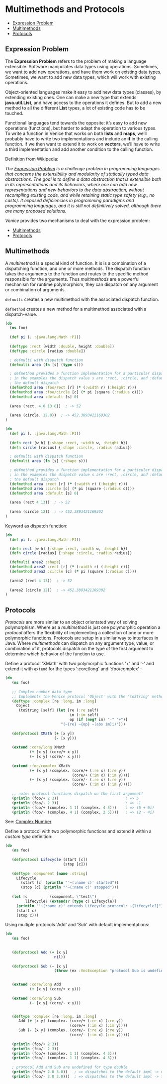 # Multimethods and Protocols

* [Expression Problem](#expression-problem)
* [Multimethods](#multimethods)
* [Protocols](#protocols)



## Expression Problem

The **Expression Problem** refers to the problem of making a language extensible. 
Software manipulates data types using operations. Sometimes, we want to add 
new operations, and have them work on existing data types. Sometimes, we want 
to add new data types, which will work with existing operations.

Object-oriented languages make it easy to add new data types (classes), by 
extending existing ones. One can make a new type that extends **java.util.List**, 
and have access to the operations it defines. But to add a new method to all 
the different **List** types, a lot of existing code has to be touched.

Functional languages tend towards the opposite: it’s easy to add new operations 
(functions), but harder to adapt the operation to various types. To write a function 
in Venice that works on both **lists** and **maps**, we’ll probably have to write two 
implementations and include an **if** in the calling function. If we then want to 
extend it to work on **vectors**, we’ll have to write a third implementation and 
add another condition to the calling function.


Definition from Wikipedia:

*The [Expression Problem](https://en.wikipedia.org/wiki/Expression_problem) is a challenge problem in programming languages that concerns the extensibility and modularity of statically typed data abstractions. The goal is to define a data abstraction that is extensible both in its representations and its behaviors, where one can add new representations and new behaviors to the data abstraction, without recompiling existing code, and while retaining static type safety (e.g., no casts). It exposed deficiencies in programming paradigms and programming languages, and it is still not definitively solved, although there are many proposed solutions.* 


*Venice* provides two mechanisms to deal with the expression problem:

* [Multimethods](#multimethods)
* [Protocols](#protocols)



## Multimethods

A *multimethod* is a special kind of function. It is is a combination of a dispatching 
function, and one or more methods. The dispatch function takes the arguments to the 
function and routes to the specific method responsible for the arguments. Thus 
*multimethods* are a powerful mechanism for runtime polymorphism, they can dispatch 
on any argument or combination of arguments.


`defmulti` creates a new multimethod with the associated dispatch function.

`defmethod` creates a new method for a multimethod associated with a dispatch-value.


```clojure
(do
  (ns foo)
  
  (def pi (. :java.lang.Math :PI))
  
  (deftype :rect [width :double, height :double])
  (deftype :circle [radius :double])

  ; defmulti with dispatch function 
  (defmulti area (fn [s] (type s)))

  ; defmethod provides a function implementation for a particular dispatch value 
  ; in the examples the dispatch value s are :rect, :circle, and :default for
  ; the default dispatch
  (defmethod area :foo/rect [r] (* (:width r) (:height r)))
  (defmethod area :foo/circle [c] (* pi (square (:radius c))))
  (defmethod area :default [s] 0) 
 
  (area (rect. 4.0 13.0))  ; -> 52
  
  (area (circle. 12.0))  ; -> 452.3893421169302
)
```

```clojure
(do
  (def pi (. :java.lang.Math :PI))
  
  (defn rect [w h] {:shape :rect, :width w, :height h})
  (defn circle [radius] {:shape :circle, :radius radius})

  ; defmulti with dispatch function 
  (defmulti area (fn [s] (:shape s)))

  ; defmethod provides a function implementation for a particular dispatch value 
  ; in the examples the dispatch value s are :rect, :circle, and :default for
  ; the default dispatch
  (defmethod area :rect [r] (* (:width r) (:height r)))
  (defmethod area :circle [c] (* pi (square (:radius c))))
  (defmethod area :default [s] 0) 
 
  (area (rect 4 13))  ; -> 52
  
  (area (circle 12))  ; -> 452.3893421169302
)
```

Keyword as dispatch function:

```clojure
(do
  (def pi (. :java.lang.Math :PI))

  (defn rect [w h] {:shape :rect, :width w, :height h})
  (defn circle [radius] {:shape :circle, :radius radius})

  (defmulti area2 :shape)
  (defmethod area2 :rect [r] (* (:width r) (:height r)))
  (defmethod area2 :circle [c] (* pi (square (:radius c))))
    
  (area2 (rect 4 13))  ; -> 52
  
  (area2 (circle 12))  ; -> 452.3893421169302
)
```


## Protocols

*Protocols* are more similar to an object orientated way of solving polymorphism. 
Where as a *multimethod* is just one polymorphic operation a *protocol* offers the 
flexibility of implementing a collection of one or more polymorphic functions. 
Protocols are setup in a similar way to interfaces in Java. 
Where *multimethods* can dispatch on any argument type, value, or combination of it, 
protocols dispatch on the type of the first argument to determine which behavior 
of the function to use.


Define a protocol 'XMath' with two polymorphic functions '+' and '-' and extend it 
with `extend` for the types ':core/long' and ':foo/complex' :

```clojure
(do
   (ns foo)
   
   ;; Complex number data type
   ;; Implements the Venice protocol 'Object' with the 'toString' method
   (deftype :complex [re :long, im :long]
     Object
      (toString [self] (let [re (:re self)
                             im (:im self)
                             op (if (neg? im) "-" "+")]
                         "(~{re} ~{op} ~(abs im)i)")))
   
   (defprotocol XMath (+ [x y])
                      (- [x y]))
                              
   (extend :core/long XMath 
           (+ [x y] (core/+ x y))
           (- [x y] (core/- x y))) 
                      
   (extend :foo/complex XMath
           (+ [x y] (complex. (core/+ (:re x) (:re y))
                              (core/+ (:im x) (:im y))))
           (- [x y] (complex. (core/- (:re x) (:re y))
                              (core/- (:im x) (:im y)))))
           
   ;; note: protocol functions dispatch on the first argument!
   (println (foo/+ 2 3))                              ; => 5
   (println (foo/- 2 3))                              ; => -1
   (println (foo/+ (complex. 1 1) (complex. 4 5)))    ; => (5 + 6i)
   (println (foo/- (complex. 4 1) (complex. 2 5))))   ; => (2 - 4i)
```

See: [Complex Number](https://en.wikipedia.org/wiki/Complex_number)


Define a protocol with two polymorphic functions and extend it within 
a *custom type* definition:

```clojure
(do
   (ns foo)
   
   (defprotocol Lifecycle (start [c]) 
                          (stop [c]))
   
   (deftype :component [name :string]
     Lifecycle 
       (start [c] (println "'~(:name c)' started"))
       (stop [c] (println "'~(:name c)' stopped")))
   
   (let [c          (component. \"test\")
         lifecycle? (extends? (type c) Lifecycle)] 
     (println "'~(:name c)' extends Lifecycle protocol: ~{lifecycle?}")
     (start c) 
     (stop c)))
```


Using multiple protocols 'Add' and 'Sub' with default implementations:


```clojure
(do
   (ns foo)
   
   
   (defprotocol Add (+ [x y] 
                      nil))
   
   (defprotocol Sub (- [x y]  
                      (throw (ex :VncException "protocol Sub is undefined for type ~(type x)"))))

                              
   (extend :core/long Add 
           (+ [x y] (core/+ x y))) 
                              
   (extend :core/long Sub 
           (- [x y] (core/- x y))) 


   (deftype :complex [re :long, im :long]
      Add (+ [x y] (complex. (core/+ (:re x) (:re y))
                             (core/+ (:im x) (:im y))))
      Sub (- [x y] (complex. (core/- (:re x) (:re y))
                             (core/- (:im x) (:im y)))))
           
   (println (foo/+ 2 3))
   (println (foo/- 2 3))
   (println (foo/+ (complex. 1 1) (complex. 4 5)))
   (println (foo/- (complex. 1 1) (complex. 4 5)))
   
   ; protocol Add and Sub are undefined for type double
   (println (foo/+ 2.0 3.0))   ; => dispatches to the default impl -> nil
   (println (foo/- 2.0 3.0)))  ; => dispatches to the default impl -> throws exception
```


